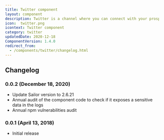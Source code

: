 ```yaml
---
title: Twitter component
layout: component
description: Twitter is a channel where you can connect with your prospects, customers, and journalists.
icon:  twitter.png
icontext: Twitter component
category: twitter
updatedDate: 2020-12-18
ComponentVersion: 1.4.0
redirect_from:
  - /components/twitter/changelog.html
---
```



## Changelog

### 0.0.2 (December 18, 2020)

* Update Sailor version to 2.6.21
* Annual audit of the component code to check if it exposes a sensitive data in the logs
* Annual npm vulnerabilities audit

### 0.0.1 (April 13, 2018)

* Initial release

